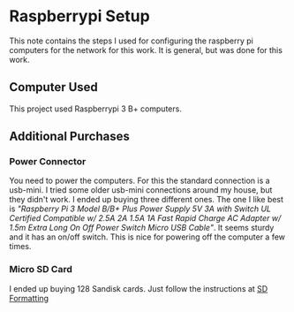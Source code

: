 # Raspberrypi Setup

This note contains the steps I used for configuring the raspberry pi computers for the network for this work.  It is general, but was done for this work.

##  Computer Used
This project used Raspberrypi 3 B+ computers.

##  Additional Purchases

### Power Connector
You need to power the computers.  For this the standard connection is a usb-mini.  I tried some older usb-mini connections around
my house, but they didn't work.  I ended up buying three different ones.  The one I like best is 
_"Raspberry Pi 3 Model B/B+ Plus Power Supply 5V 3A with Switch UL Certified Compatible w/ 2.5A 2A 1.5A 1A Fast Rapid Charge AC Adapter w/ 1.5m Extra Long On Off Power Switch Micro USB Cable"_.
It seems sturdy and it has an on/off switch.  This is nice for powering off the computer a few times.

### Micro SD Card
I ended up buying 128 Sandisk cards.  Just follow the instructions at [SD Formatting](https://www.raspberrypi.org/documentation/installation/sdxc_formatting.md)

